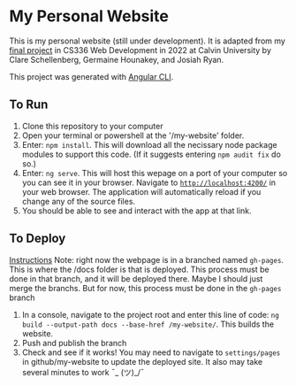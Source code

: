 # My Personal Website

This is my personal website (still under development).
It is adapted from my [final project](https://github.com/jryanb0b/personal-website) in CS336 Web Development in 2022 at Calvin University by Clare Schellenberg, Germaine Hounakey, and Josiah Ryan.

This project was generated with [Angular CLI](https://github.com/angular/angular-cli).

## To Run

1. Clone this repository to your computer
2. Open your terminal or powershell at the '/my-website' folder.
3. Enter: `npm install`.  This will download all the necissary node package modules to support this code. (If it suggests entering `npm audit fix` do so.)
4. Enter: `ng serve`. This will host this wepage on a port of your computer so you can see it in your browser.  Navigate to [`http://localhost:4200/`](http://localhost:4200/) in your web browser. The application will automatically reload if you change any of the source files.
5. You should be able to see and interact with the app at that link.

## To Deploy
[Instructions](https://angular.io/guide/deployment)
Note: right now the webpage is in a branched named `gh-pages`.  This is where the /docs folder is that is deployed.  This process must be done in that branch, and it will be deployed there.  Maybe I should just merge the branchs.  But for now, this process must be done in the `gh-pages` branch
1. In a console, navigate to the project root and enter this line of code: `ng build --output-path docs --base-href /my-website/`.  This builds the website.
2. Push and publish the branch
3. Check and see if it works!  You may need to navigate to `settings/pages` in github/my-website to update the deployed site.  It also may take several minutes to work ¯\_ (ツ)_/¯